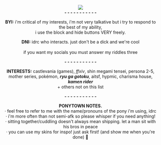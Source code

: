   <p align="center"> 
    <a href="[default.asp](https://www.tumblr.com/grimroir/721115299244572672/that-scarf-really-suits-them)"><img src="https://64.media.tumblr.com/4142b477998956e7b874350ce8f6a382/3b6af312db7e418f-1a/s250x400/f27278026db2d2389ae6b75e7bd5f85ab06003ff.pnj" class="inline"/></a><br>
  <b>- - - - - - - - - - -</b>
</p>
   <p align="center"><b>BYI:</b> i'm critical of my interests, i'm not very talkative but i try to respond to the best of my ability, <br>i use the block and hide buttons VERY freely.
</p>
   <p align="center"><b>DNI:</b> idrc who interacts. just don't be a dick and we're cool<br><br> if you want my socials you must answer my riddles three
<p align="center">
  <b>- - - - - - - - - - -</b>
</p>
     <p align="center"><b>INTERESTS:</b> castlevania (games), <i>ffxiv</i>, shin megami tensei, persona 2-5, <br>mother series, pokémon, <i><b>ryu ga gotoku</b></i>, aitsf, hypmic,  charisma house, <i><b>kamen rider </b></i><br>+ others not on this list
</p>
<p align="center">
  <b>- - - - - - - - - - -</b>
</p>
     <p align="center"><b>PONYTOWN NOTES.</b> <br>· feel free to refer to me with the name/pronouns of the pony i'm using, idrc <br>· i'm more often than not semi-afk so please whisper if you need anything! <br>· sitting together/cuddling doesn't always mean shipping. let a man sit with his bros in peace <br>· you can use my skins for inspo! just ask first! (and show me when you're done) 💖
</p>
